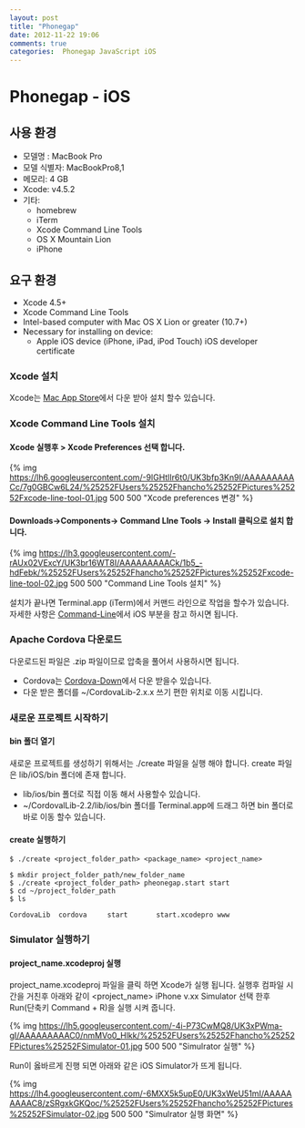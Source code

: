 ```yaml
---
layout: post
title: "Phonegap"
date: 2012-11-22 19:06
comments: true
categories:  Phonegap JavaScript iOS
---
```


# Phonegap - iOS

## 사용 환경

- 모델명    :     MacBook Pro
- 모델 식별자:	  MacBookPro8,1
- 메모리:	       4 GB
- Xcode: v4.5.2
- 기타:
  - homebrew
  - iTerm
  - Xcode Command Line Tools
  - OS X Mountain Lion
  - iPhone

## 요구 환경

- Xcode 4.5+
- Xcode Command Line Tools
- Intel-based computer with Mac OS X Lion or greater (10.7+)
- Necessary for installing on device:
  - Apple iOS device (iPhone, iPad, iPod Touch) iOS developer certificate


### Xcode 설치

Xcode는 [Mac App Store](https://itunes.apple.com/us/app/xcode/id497799835?mt=12)에서 다운 받아 설치 할수 있습니다.

### Xcode Command Line Tools 설치

#### Xcode 실행후 > Xcode Preferences 선택 합니다.

{% img https://lh6.googleusercontent.com/-9lGHtlIr6t0/UK3bfp3Kn9I/AAAAAAAAACc/7g0GBCw6L24/%25252FUsers%25252Fhancho%25252FPictures%25252Fxcode-line-tool-01.jpg 500 500 "Xcode preferences 변경" %}

#### Downloads->Components-> Command LIne Tools -> Install 클릭으로 설치 합니다.

{% img https://lh3.googleusercontent.com/-rAUx02VExcY/UK3br16WT8I/AAAAAAAAACk/1b5_-hdFebk/%25252FUsers%25252Fhancho%25252FPictures%25252Fxcode-line-tool-02.jpg 500 500 "Command Line Tools 설치" %}

설치가 끝나면 Terminal.app (iTerm)에서 커맨드 라인으로 작업을 할수가 있습니다. 자세한 사항은
[Command-Line](http://docs.phonegap.com/en/2.2.0/guide_command-line_index.md.html#Command-Line%20Usage)에서 iOS 부분을 참고 하시면 됩니다.

### Apache Cordova 다운로드

다운로드된 파일은 .zip 파일이므로 압축을 풀어서 사용하시면 됩니다.

- Cordova는 [Cordova-Down](http://phonegap.com/download)에서 다운 받을수 있습니다.
- 다운 받은 폴더를 ~/CordovaLib-2.x.x 쓰기 편한 위치로 이동 시킵니다.

### 새로운 프로젝트 시작하기

#### bin 폴더 열기

새로운 프로젝트를 생성하기 위해서는 ./create 파일을 실행 해야 합니다. create 파일은
lib/iOS/bin 폴더에 존재 합니다.

- lib/ios/bin 폴더로 직접 이동 해서 사용할수 있습니다.
- ~/CordovalLib-2.2/lib/ios/bin 폴더를 Terminal.app에 드래그 하면 bin 폴더로 바로 이동 할수 있습니다.

#### create 실행하기


    $ ./create <project_folder_path> <package_name> <project_name>
    
    $ mkdir project_folder_path/new_folder_name
    $ ./create <project_folder_path> pheonegap.start start
    $ cd ~/project_folder_path
    $ ls
    
    CordovaLib	cordova		start		start.xcodepro www

### Simulator 실행하기

#### project_name.xcodeproj 실행

project_name.xcodeproj 파일을 클릭 하면 Xcode가 실행 됩니다. 실행후 컴파일 시간을 거친후 아래와 같이 <project_name> iPhone v.xx Simulator 선택 한후 Run(단축키 Command + R)을 실행 시켜 줍니다. 

{% img https://lh5.googleusercontent.com/-4i-P73CwMQ8/UK3xPWma-gI/AAAAAAAAAC0/nmMVo0_Hlkk/%25252FUsers%25252Fhancho%25252FPictures%25252FSimulator-01.jpg 500 500 "Simulrator 실행" %}
    
Run이 옳바르게 진행 되면 아래와 같은 iOS Simulator가 뜨게 됩니다. 

{% img https://lh4.googleusercontent.com/-6MXX5k5upE0/UK3xWeU51mI/AAAAAAAAAC8/zSRgxkGKQoc/%25252FUsers%25252Fhancho%25252FPictures%25252FSimulator-02.jpg 500 500 "Simulrator 실행 화면" %}
